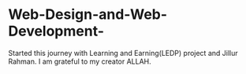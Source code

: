 # Web-Design-and-Web-Development-
Started this journey with Learning and Earning(LEDP) project and Jillur Rahman. I am grateful to my creator ALLAH.
